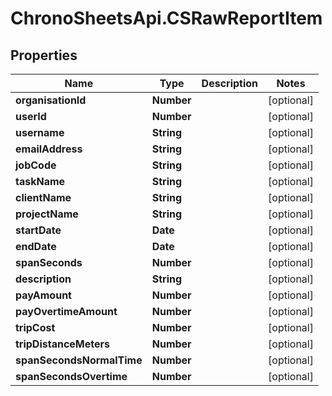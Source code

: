 # ChronoSheetsApi.CSRawReportItem

## Properties
Name | Type | Description | Notes
------------ | ------------- | ------------- | -------------
**organisationId** | **Number** |  | [optional] 
**userId** | **Number** |  | [optional] 
**username** | **String** |  | [optional] 
**emailAddress** | **String** |  | [optional] 
**jobCode** | **String** |  | [optional] 
**taskName** | **String** |  | [optional] 
**clientName** | **String** |  | [optional] 
**projectName** | **String** |  | [optional] 
**startDate** | **Date** |  | [optional] 
**endDate** | **Date** |  | [optional] 
**spanSeconds** | **Number** |  | [optional] 
**description** | **String** |  | [optional] 
**payAmount** | **Number** |  | [optional] 
**payOvertimeAmount** | **Number** |  | [optional] 
**tripCost** | **Number** |  | [optional] 
**tripDistanceMeters** | **Number** |  | [optional] 
**spanSecondsNormalTime** | **Number** |  | [optional] 
**spanSecondsOvertime** | **Number** |  | [optional] 


